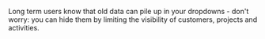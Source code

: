 Long term users know that old data can pile up in your dropdowns - don't worry: you can hide them by limiting the visibility of customers, projects and activities.